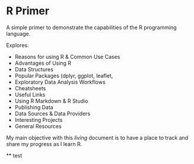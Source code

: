 # R Primer

A simple primer to demonstrate the capabilities of the R programming language.

Explores:
  * Reasons for using R & Common Use Cases
  * Advantages of Using R
  * Data Structures
  * Popular Packages (dplyr, ggplot, leaflet,
  * Exploratory Data Analysis Workflows
  * Cheatsheets
  * Useful Links
  * Using R Markdown & R Studio
  * Publishing Data
  * Data Sources & Data Providers
  * Interesting Projects
  * General Resources

 My main objective with this *living* document is to have a place to track and share my progress as I learn R.

** test
